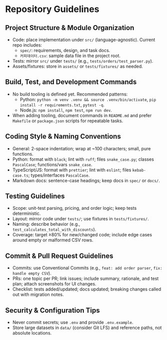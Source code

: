 # Repository Guidelines

## Project Structure & Module Organization
- Code: place implementation under `src/` (language-agnostic). Current repo includes:
  - `spec/`: requirements, design, and task docs.
  - `커피데이터.csv`: sample data file in the project root.
- Tests: mirror `src/` under `tests/` (e.g., `tests/orders/test_parser.py`).
- Assets/fixtures: store in `assets/` or `tests/fixtures/` as needed.

## Build, Test, and Development Commands
- No build tooling is defined yet. Recommended patterns:
  - Python: `python -m venv .venv && source .venv/bin/activate`, `pip install -r requirements.txt`, `pytest -q`.
  - Node.js: `npm install`, `npm test`, `npm run dev`.
- When adding tooling, document commands in `README.md` and prefer `Makefile` or `package.json` scripts for repeatable tasks.

## Coding Style & Naming Conventions
- General: 2-space indentation; wrap at ~100 characters; small, pure functions.
- Python: format with `black`; lint with `ruff`; files `snake_case.py`; classes `PascalCase`; functions/vars `snake_case`.
- TypeScript/JS: format with `prettier`; lint with `eslint`; files `kebab-case.ts`; types/interfaces `PascalCase`.
- Markdown docs: sentence-case headings; keep docs in `spec/` or `docs/`.

## Testing Guidelines
- Scope: unit-test parsing, pricing, and order logic; keep tests deterministic.
- Layout: mirror code under `tests/`; use fixtures in `tests/fixtures/`.
- Naming: describe behavior (e.g., `test_calculates_total_with_discounts`).
- Coverage: target ≥80% for new/changed code; include edge cases around empty or malformed CSV rows.

## Commit & Pull Request Guidelines
- Commits: use Conventional Commits (e.g., `feat: add order parser`, `fix: handle empty CSV`).
- PRs: one topic per PR; link issues; include summary, rationale, and test plan; attach screenshots for UI changes.
- Checklist: tests added/updated; docs updated; breaking changes called out with migration notes.

## Security & Configuration Tips
- Never commit secrets; use `.env` and provide `.env.example`.
- Store large datasets in `data/` (consider Git LFS) and reference paths, not absolute locations.
